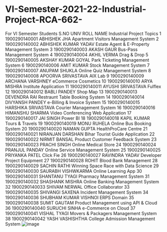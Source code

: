 # VI-Semester-2021-22-Industrial-Project-RCA-662-
For VI Semester Students
S.NO	UNIV ROLL	NAME	Industrial Project Topics
1	1900290140001	ABHISHEK JHA	Apartment Visitors Management System
2	1900290140002	ABHISHEK KUMAR YADAV	Estate Agent & E-Property Management System
3	1900290140003	AKASH GAUR	Bus-Pass Management System
4	1900290140004	AKHIL VERMA	Drag & Drop
5	1900290140005	AKSHAY KUMAR GOYAL	Park Ticketing Management System
6	1900290140006	AMIT KUMAR	Stock Management System
7	1900290140007	ANUPAM SHUKLA	Online Quiz Management System
8	1900290140008	APOORVA SRIVASTAVA	AIX Lab
9	1900290140009	ARCHANA VARSHNEY	eCommerce Cosmetics
10	1900290140010	ARYA MISHRA	Institute Application
11	1900290140011	AYUSHI SRIVASTAVA	Fulflex
12	1900290140012	BABLI PANDEY	Shop Map
13	1900290140013	DEVENDRA RAI	Restraunt Table Booking System
14	1900290140014	DIVYANSH PANDEY	e-Billing & Invoice System
15	1900290140015	HARSHIKA SRIVASTAVA	Courier Management System
16	1900290140016	HIMANSHU SHARMA	Video Conferencing Web Application
17	1900290140017	JAI SINGH	Power BI
18	1900290140018	KAPIL KUMAR	Tours & Travels
19	1900290140019	MONU RUHELA	Online Bus Booking System
20	1900290140020	NAMAN GUPTA	HealthProCare Centre
21	1900290140021	NIRANJAN DARSHAN	Bihar Tourist Guide Application
22	1900290140022	NIRMIT BANSAL	Product Customer Feedback System
23	1900290140023	PRACHI SINGH	Online Medical Store
24	1900290140024	PRANJUL PANDAY	Online Service Management System
25	1900290140025	PRIYANKA PATEL	Click Fie
26	1900290140027	RAVINDRA YADAV	Developer Project Equipment
27	1900290140028	ROHIT	Blood Bank Management
28	1900290140029	SACHIN RATHI	Winning Space Race with Data Science
29	1900290140030	SAURABH VISHWKARMA	Online Learning App
30	1900290140031	SHANTANU TYAGI	Pharmacy Management System
31	1900290140032	SHASHANK MISHRA	Online Banking Management System
32	1900290140033	SHIVAM NERWAL	Office Collaborator
33	1900290140035	SHIVANGI SAXENA	Incident Management System
34	1900290140036	SHUBHAM KUMAR VISHNOI	ERPS Domain
35	1900290140038	SUMIT GAUTAM	Product Management using API & Cloud
36	1900290140040	SURUCHI SINHA	e-Commerce on Cloud
37	1900290140041	VISHAL TYAGI	Movers & Packagers Management System
38	1900290140042	YASH VASHISHTHA	College Admission Management System
![image](https://user-images.githubusercontent.com/88367727/171790800-e7da0ea9-7161-4589-a6cc-12a0ccbd3d4b.png)
